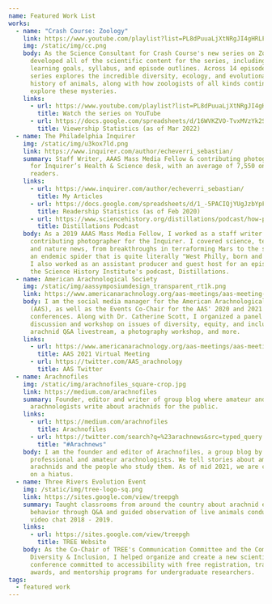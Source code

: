 ```yaml
---
name: Featured Work List
works:
  - name: "Crash Course: Zoology"
    link: https://www.youtube.com/playlist?list=PL8dPuuaLjXtNRgJI4gHRLFtOD_r4hfJaF
    img: /static/img/cc.png
    body: As the Science Consultant for Crash Course's new series on Zoology, I
      developed all of the scientific content for the series, including the
      learning goals, syllabus, and episode outlines. Across 14 episodes, this
      series explores the incredible diversity, ecology, and evolutionary
      history of animals, along with how zoologists of all kinds continue to
      explore these mysteries.
    links:
      - url: https://www.youtube.com/playlist?list=PL8dPuuaLjXtNRgJI4gHRLFtOD_r4hfJaF
        title: Watch the series on YouTube
      - url: https://docs.google.com/spreadsheets/d/16WVKZVO-TvxMVzYk2SiJRo5rx6ATJB4NaDHGsC40WbE/edit?usp=sharing
        title: Viewership Statistics (as of Mar 2022)
  - name: The Philadelphia Inquirer
    img: /static/img/u3kox7ld.png
    link: https://www.inquirer.com/author/echeverri_sebastian/
    summary: Staff Writer, AAAS Mass Media Fellow & contributing photographer. Wrote
      for Inquirer’s Health & Science desk, with an average of 7,550 online
      readers.
    links:
      - url: https://www.inquirer.com/author/echeverri_sebastian/
        title: My Articles
      - url: https://docs.google.com/spreadsheets/d/1_-5PACIQjYUgJzbYpFs_BtYk7ijRwPo2vrU4HwYhNTU/edit?usp=sharing
        title: Readership Statistics (as of Feb 2020)
      - url: https://www.sciencehistory.org/distillations/podcast/how-philadelphias-water-pollution-problems-shaped-the-city
        title: Distillations Podcast
    body: As a 2019 AAAS Mass Media Fellow, I worked as a staff writer and
      contributing photographer for the Inquirer. I covered science, technology,
      and nature news, from breakthroughs in terraforming Mars to the story of
      an endemic spider that is quite literally "West Philly, born and raised".
      I also worked as an assistant producer and guest host for an episode of
      the Science History Institute's podcast, Distillations.
  - name: American Arachnological Society
    img: /static/img/aassymposiumdesign_transparent_rt1k.png
    link: https://www.americanarachnology.org/aas-meetings/aas-meeting-2021/
    body: I am the social media manager for the American Arachnological Society
      (AAS), as well as the Events Co-Chair for the AAS' 2020 and 2021 virtual
      conferences. Along with Dr. Catherine Scott, I organized a panel
      discussion and workshop on issues of diversity, equity, and inclusion, an
      arachnid Q&A livestream, a photography workshop, and more.
    links:
      - url: https://www.americanarachnology.org/aas-meetings/aas-meeting-2021/
        title: AAS 2021 Virtual Meeting
      - url: https://twitter.com/AAS_arachnology
        title: AAS Twitter
  - name: Arachnofiles
    img: /static/img/arachnofiles_square-crop.jpg
    link: https://medium.com/arachnofiles
    summary: Founder, editor and writer of group blog where amateur and professional
      arachnologists write about arachnids for the public.
    links:
      - url: https://medium.com/arachnofiles
        title: Arachnofiles
      - url: https://twitter.com/search?q=%23arachnews&src=typed_query
        title: "#Arachnews"
    body: I am the founder and editor of Arachnofiles, a group blog by a mix of
      professional and amateur arachnologists. We tell stories about amazing
      arachnids and the people who study them. As of mid 2021, we are currently
      on a hiatus.
  - name: Three Rivers Evolution Event
    img: /static/img/tree-logo-sq.png
    link: https://sites.google.com/view/treepgh
    summary: Taught classrooms from around the country about arachnid ecology and
      behavior through Q&A and guided observation of live animals conducted via
      video chat 2018 - 2019.
    links:
      - url: https://sites.google.com/view/treepgh
        title: TREE Website
    body: As the Co-Chair of TREE's Communication Committee and the Committee for
      Diversity & Inclusion, I helped organize and create a new scientific
      conference committed to accessibility with free registration, travel
      awards, and mentorship programs for undergraduate researchers.
tags:
  - featured work
---
```

